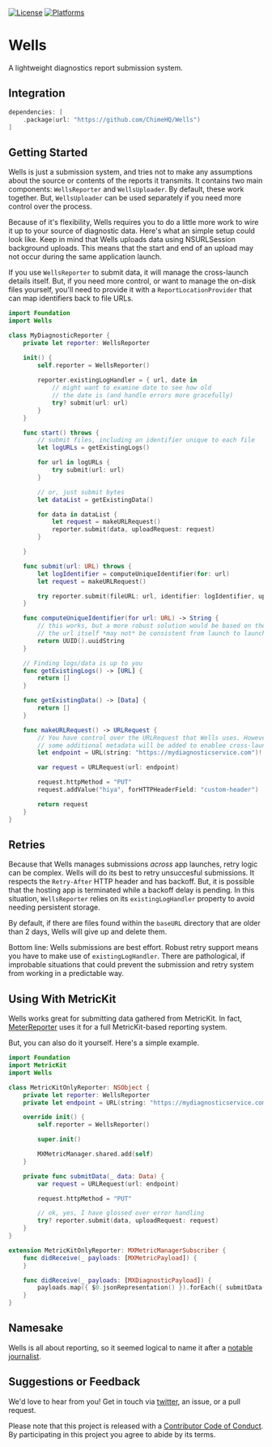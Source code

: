 [![License][license badge]][license]
[![Platforms][platforms badge]][platforms]

# Wells
A lightweight diagnostics report submission system. 

## Integration

```swift
dependencies: [
    .package(url: "https://github.com/ChimeHQ/Wells")
]
```

## Getting Started

Wells is just a submission system, and tries not to make any assumptions about the source or contents of the reports it transmits. It contains two main components: `WellsReporter` and `WellsUploader`. By default, these work together. But, `WellsUploader` can be used separately if you need more control over the process.

Because of it's flexibility, Wells requires you to do a little more work to wire it up to your source of diagnostic data. Here's what an simple setup could look like. Keep in mind that Wells uploads data using NSURLSession background uploads. This means that the start and end of an upload may not occur during the same application launch.

If you use `WellsReporter` to submit data, it will manage the cross-launch details itself. But, if you need more control, or want to manage the on-disk files yourself, you'll need to provide it with a `ReportLocationProvider` that can map identifiers back to file URLs.

```swift
import Foundation
import Wells

class MyDiagnosticReporter {
    private let reporter: WellsReporter

    init() {
        self.reporter = WellsReporter()
        
        reporter.existingLogHandler = { url, date in
            // might want to examine date to see how old
            // the date is (and handle errors more gracefully)
            try? submit(url: url)
        }
    }

    func start() throws {
        // submit files, including an identifier unique to each file
        let logURLs = getExistingLogs()

        for url in logURLs {
            try submit(url: url)
        }

        // or, just submit bytes
        let dataList = getExistingData()

        for data in dataList {
            let request = makeURLRequest()
            reporter.submit(data, uploadRequest: request)
        }

    }

    func submit(url: URL) throws {
        let logIdentifier = computeUniqueIdentifier(for: url)
        let request = makeURLRequest()

        try reporter.submit(fileURL: url, identifier: logIdentifier, uploadRequest: request)
    }

    func computeUniqueIdentifier(for url: URL) -> String {
        // this works, but a more robust solution would be based on the content of the data. Note that
        // the url itself *may not* be consistent from launch to launch.
        return UUID().uuidString
    }

    // Finding logs/data is up to you
    func getExistingLogs() -> [URL] {
        return []
    }

    func getExistingData() -> [Data] {
        return []
    }

    func makeURLRequest() -> URLRequest {
        // You have control over the URLRequest that Wells uses. However,
        // some additional metadata will be added to enablee cross-launch tracking.
        let endpoint = URL(string: "https://mydiagnosticservice.com")!

        var request = URLRequest(url: endpoint)

        request.httpMethod = "PUT"
        request.addValue("hiya", forHTTPHeaderField: "custom-header")

        return request
    }
}
```

## Retries

Because that Wells manages submissions *across* app launches, retry logic can be complex. Wells will do its best to retry unsuccesful submissions. It respects the `Retry-After` HTTP header and has backoff. But, it is possible that the hosting app is terminated while a backoff delay is pending. In this situation, `WellsReporter` relies on its `existingLogHandler` property to avoid needing persistent storage.

By default, if there are files found within the `baseURL` directory that are older than 2 days, Wells will give up and delete them.

Bottom line: Wells submissions are best effort. Robust retry support means you have to make use of `existingLogHandler`. There are pathological, if improbable situations that could prevent the submission and retry system from working in a predictable way.

## Using With MetricKit

Wells works great for submitting data gathered from MetricKit. In fact, [MeterReporter](https://github.com/ChimeHQ/MeterReporter) uses it for a full MetricKit-based reporting system.

But, you can also do it yourself. Here's a simple example.

```swift
import Foundation
import MetricKit
import Wells

class MetricKitOnlyReporter: NSObject {
    private let reporter: WellsReporter
    private let endpoint = URL(string: "https://mydiagnosticservice.com")!

    override init() {
        self.reporter = WellsReporter()

        super.init()

        MXMetricManager.shared.add(self)
    }

    private func submitData(_ data: Data) {
        var request = URLRequest(url: endpoint)

        request.httpMethod = "PUT"

        // ok, yes, I have glossed over error handling
        try? reporter.submit(data, uploadRequest: request)
    }
}

extension MetricKitOnlyReporter: MXMetricManagerSubscriber {
    func didReceive(_ payloads: [MXMetricPayload]) {
    }

    func didReceive(_ payloads: [MXDiagnosticPayload]) {
        payloads.map({ $0.jsonRepresentation() }).forEach({ submitData($0) })
    }
}
```

## Namesake

Wells is all about reporting, so it seemed logical to name it after a [notable journalist](https://en.wikipedia.org/wiki/Ida_B._Wells).

## Suggestions or Feedback

We'd love to hear from you! Get in touch via [twitter](https://twitter.com/ChimeHQ), an issue, or a pull request.

Please note that this project is released with a [Contributor Code of Conduct](CODE_OF_CONDUCT.md). By participating in this project you agree to abide by its terms.

[license]: https://opensource.org/licenses/BSD-3-Clause
[license badge]: https://img.shields.io/github/license/ChimeHQ/Wells
[platforms]: https://swiftpackageindex.com/ChimeHQ/Wells
[platforms badge]: https://img.shields.io/endpoint?url=https%3A%2F%2Fswiftpackageindex.com%2Fapi%2Fpackages%2FChimeHQ%2FWells%2Fbadge%3Ftype%3Dplatforms
